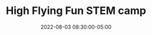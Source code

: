 ---
date: 2022-08-03 08:30:00-05:00
dates: 8:30 am every day from Aug 1 2022 to Aug 4 2022
draft: true
durationMinutes: 180
title: High Flying Fun STEM camp
---